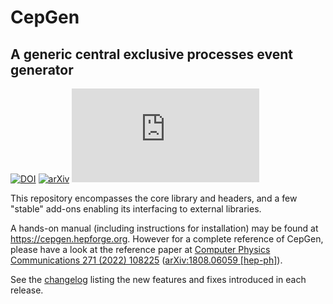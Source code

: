 CepGen
======
A generic central exclusive processes event generator
-----------------------------------------------------

[![DOI](https://zenodo.org/badge/DOI/10.5281/zenodo.6949077.svg)](https://zenodo.org/doi/10.5281/zenodo.6949077) [![arXiv](https://img.shields.io/badge/arXiv-1808.06059-b31b1b.svg)](https://arxiv.org/abs/1808.06059) [![Citation Badge](https://api.juleskreuer.eu/citation-badge.php?doi=10.1016/j.cpc.2021.108225)](https://juleskreuer.eu/projekte/citation-badge/)

This repository encompasses the core library and headers, and a few "stable" add-ons enabling its interfacing to external libraries.

A hands-on manual (including instructions for installation) may be found at <https://cepgen.hepforge.org>.
However for a complete reference of CepGen, please have a look at the reference paper at [Computer Physics Communications 271 (2022) 108225](https://doi.org/10.1016/j.cpc.2021.108225) ([arXiv:1808.06059 [hep-ph]](https://arxiv.org/abs/1808.06059)).

See the [changelog](https://cepgen.hepforge.org/changelog) listing the new features and fixes introduced in each release.
